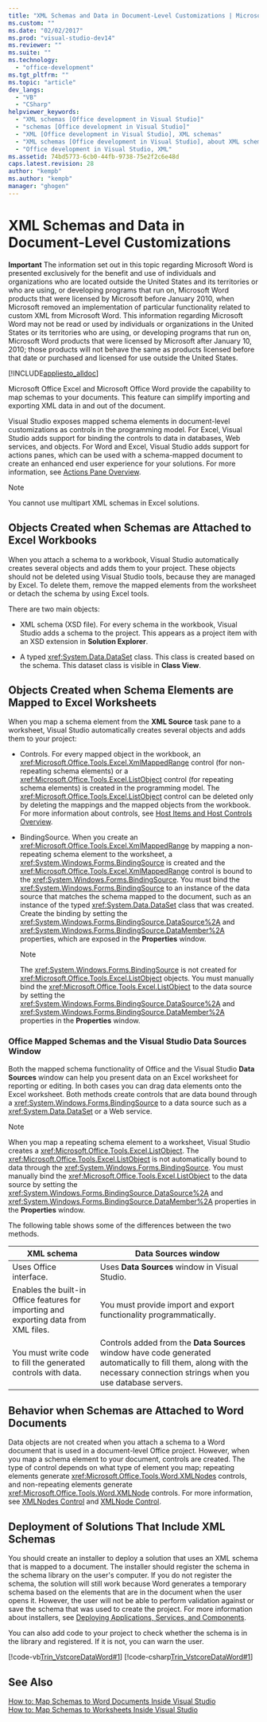 ```yaml
---
title: "XML Schemas and Data in Document-Level Customizations | Microsoft Docs"
ms.custom: ""
ms.date: "02/02/2017"
ms.prod: "visual-studio-dev14"
ms.reviewer: ""
ms.suite: ""
ms.technology: 
  - "office-development"
ms.tgt_pltfrm: ""
ms.topic: "article"
dev_langs: 
  - "VB"
  - "CSharp"
helpviewer_keywords: 
  - "XML schemas [Office development in Visual Studio]"
  - "schemas [Office development in Visual Studio]"
  - "XML [Office development in Visual Studio], XML schemas"
  - "XML schemas [Office development in Visual Studio], about XML schemas and data"
  - "Office development in Visual Studio, XML"
ms.assetid: 74bd5773-6cb0-44fb-9738-75e2f2c6e48d
caps.latest.revision: 28
author: "kempb"
ms.author: "kempb"
manager: "ghogen"
---
```

# XML Schemas and Data in Document-Level Customizations
  **Important** The information set out in this topic regarding Microsoft Word is presented exclusively for the benefit and use of individuals and organizations who are located outside the United States and its territories or who are using, or developing programs that run on, Microsoft Word products that were licensed by Microsoft before January 2010, when Microsoft removed an implementation of particular functionality related to custom XML from Microsoft Word. This information regarding Microsoft Word may not be read or used by individuals or organizations in the United States or its territories who are using, or developing programs that run on, Microsoft Word products that were licensed by Microsoft after January 10, 2010; those products will not behave the same as products licensed before that date or purchased and licensed for use outside the United States.  
  
 [!INCLUDE[appliesto_alldoc](../vsto/includes/appliesto-alldoc-md.md)]  
  
 Microsoft Office Excel and Microsoft Office Word provide the capability to map schemas to your documents. This feature can simplify importing and exporting XML data in and out of the document.  
  
 Visual Studio exposes mapped schema elements in document-level customizations as controls in the programming model. For Excel, Visual Studio adds support for binding the controls to data in databases, Web services, and objects. For Word and Excel, Visual Studio adds support for actions panes, which can be used with a schema-mapped document to create an enhanced end user experience for your solutions. For more information, see [Actions Pane Overview](../vsto/actions-pane-overview.md).  
  
> [!NOTE]  
>  You cannot use multipart XML schemas in Excel solutions.  
  
## Objects Created when Schemas are Attached to Excel Workbooks  
 When you attach a schema to a workbook, Visual Studio automatically creates several objects and adds them to your project. These objects should not be deleted using Visual Studio tools, because they are managed by Excel. To delete them, remove the mapped elements from the worksheet or detach the schema by using Excel tools.  
  
 There are two main objects:  
  
-   XML schema (XSD file). For every schema in the workbook, Visual Studio adds a schema to the project. This appears as a project item with an XSD extension in **Solution Explorer**.  
  
-   A typed <xref:System.Data.DataSet> class. This class is created based on the schema. This dataset class is visible in **Class View**.  
  
## Objects Created when Schema Elements are Mapped to Excel Worksheets  
 When you map a schema element from the **XML Source** task pane to a worksheet, Visual Studio automatically creates several objects and adds them to your project:  
  
-   Controls. For every mapped object in the workbook, an <xref:Microsoft.Office.Tools.Excel.XmlMappedRange> control (for non-repeating schema elements) or a <xref:Microsoft.Office.Tools.Excel.ListObject> control (for repeating schema elements) is created in the programming model. The <xref:Microsoft.Office.Tools.Excel.ListObject> control can be deleted only by deleting the mappings and the mapped objects from the workbook. For more information about controls, see [Host Items and Host Controls Overview](../vsto/host-items-and-host-controls-overview.md).  
  
-   BindingSource. When you create an <xref:Microsoft.Office.Tools.Excel.XmlMappedRange> by mapping a non-repeating schema element to the worksheet, a <xref:System.Windows.Forms.BindingSource> is created and the <xref:Microsoft.Office.Tools.Excel.XmlMappedRange> control is bound to the <xref:System.Windows.Forms.BindingSource>. You must bind the <xref:System.Windows.Forms.BindingSource> to an instance of the data source that matches the schema mapped to the document, such as an instance of the typed <xref:System.Data.DataSet> class that was created. Create the binding by setting the <xref:System.Windows.Forms.BindingSource.DataSource%2A> and <xref:System.Windows.Forms.BindingSource.DataMember%2A> properties, which are exposed in the **Properties** window.  
  
    > [!NOTE]  
    >  The <xref:System.Windows.Forms.BindingSource> is not created for <xref:Microsoft.Office.Tools.Excel.ListObject> objects. You must manually bind the <xref:Microsoft.Office.Tools.Excel.ListObject> to the data source by setting the <xref:System.Windows.Forms.BindingSource.DataSource%2A> and <xref:System.Windows.Forms.BindingSource.DataMember%2A> properties in the **Properties** window.  
  
### Office Mapped Schemas and the Visual Studio Data Sources Window  
 Both the mapped schema functionality of Office and the Visual Studio **Data Sources** window can help you present data on an Excel worksheet for reporting or editing. In both cases you can drag data elements onto the Excel worksheet. Both methods create controls that are data bound through a <xref:System.Windows.Forms.BindingSource> to a data source such as a <xref:System.Data.DataSet> or a Web service.  
  
> [!NOTE]  
>  When you map a repeating schema element to a worksheet, Visual Studio creates a <xref:Microsoft.Office.Tools.Excel.ListObject>. The <xref:Microsoft.Office.Tools.Excel.ListObject> is not automatically bound to data through the <xref:System.Windows.Forms.BindingSource>. You must manually bind the <xref:Microsoft.Office.Tools.Excel.ListObject> to the data source by setting the <xref:System.Windows.Forms.BindingSource.DataSource%2A> and <xref:System.Windows.Forms.BindingSource.DataMember%2A> properties in the **Properties** window.  
  
 The following table shows some of the differences between the two methods.  
  
|XML schema|Data Sources window|  
|----------------|-------------------------|  
|Uses Office interface.|Uses **Data Sources** window in Visual Studio.|  
|Enables the built-in Office features for importing and exporting data from XML files.|You must provide import and export functionality programmatically.|  
|You must write code to fill the generated controls with data.|Controls added from the **Data Sources** window have code generated automatically to fill them, along with the necessary connection strings when you use database servers.|  
  
## Behavior when Schemas are Attached to Word Documents  
 Data objects are not created when you attach a schema to a Word document that is used in a document-level Office project. However, when you map a schema element to your document, controls are created. The type of control depends on what type of element you map; repeating elements generate <xref:Microsoft.Office.Tools.Word.XMLNodes> controls, and non-repeating elements generate <xref:Microsoft.Office.Tools.Word.XMLNode> controls. For more information, see [XMLNodes Control](../vsto/xmlnodes-control.md) and [XMLNode Control](../vsto/xmlnode-control.md).  
  
## Deployment of Solutions That Include XML Schemas  
 You should create an installer to deploy a solution that uses an XML schema that is mapped to a document. The installer should register the schema in the schema library on the user's computer. If you do not register the schema, the solution will still work because Word generates a temporary schema based on the elements that are in the document when the user opens it. However, the user will not be able to perform validation against or save the schema that was used to create the project. For more information about installers, see [Deploying Applications, Services, and Components](/visualstudio/deployment/deploying-applications-services-and-components).  
  
 You can also add code to your project to check whether the schema is in the library and registered. If it is not, you can warn the user.  
  
 [!code-vb[Trin_VstcoreDataWord#1](../vsto/codesnippet/VisualBasic/Trin_VstcoreDataWordVB/ThisDocument.vb#1)]
 [!code-csharp[Trin_VstcoreDataWord#1](../vsto/codesnippet/CSharp/Trin_VstcoreDataWordCS/ThisDocument.cs#1)]  
  
## See Also  
 [How to: Map Schemas to Word Documents Inside Visual Studio](../vsto/how-to-map-schemas-to-word-documents-inside-visual-studio.md)   
 [How to: Map Schemas to Worksheets Inside Visual Studio](../vsto/how-to-map-schemas-to-worksheets-inside-visual-studio.md)  
  
  
